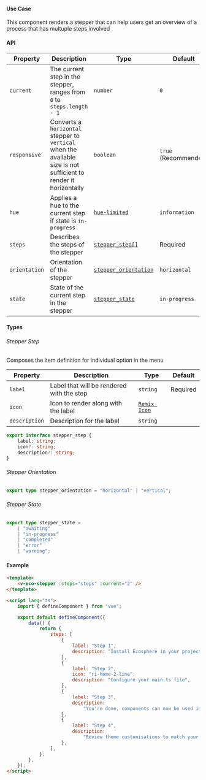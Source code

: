 #### Use Case

This component renders a stepper that can help users get an overview of a process that has multuple steps involved

#### API

| Property      | Description                                                                                                       | Type                                          | Default              |
| ------------- | ----------------------------------------------------------------------------------------------------------------- | --------------------------------------------- | -------------------- |
| `current`     | The current step in the stepper, ranges from `0` to `steps.length - 1`                                            | `number`                                      | `0`                  |
| `responsive`  | Converts a `horizontal` stepper to `vertical` when the available size is not sufficient to render it horizontally | `boolean`                                     | `true` (Recommended) |
| `hue`         | Applies a hue to the current step if state is `in-progress`                                                       | [`hue-limited`](/types#hue-limited)           | `information`        |
| `steps`       | Describes the steps of the stepper                                                                                | [`stepper_step[]`](#stepper-step)             | Required             |
| `orientation` | Orientation of the stepper                                                                                        | [`stepper_orientation`](#stepper-orientation) | `horizontal`         |
| `state`       | State of the current step in the stepper                                                                          | [`stepper_state`](#stepper-state)             | `in-progress`        |

#### Types

###### Stepper Step

Composes the item definition for individual option in the menu

| Property      | Description                               | Type                                   | Default  |
| ------------- | ----------------------------------------- | -------------------------------------- | -------- |
| `label`       | Label that will be rendered with the step | `string`                               | Required |
| `icon`        | Icon to render along with the label       | [`Remix Icon`](https://remixicon.com/) |          |
| `description` | Description for the label                 | `string`                               |          |

```ts
export interface stepper_step {
	label: string;
	icon?: string;
	description?: string;
}
```

###### Stepper Orientation

```ts
export type stepper_orientation = "horizontal" | "vertical";
```

###### Stepper State

```ts
export type stepper_state =
	| "awaiting"
	| "in-progress"
	| "completed"
	| "error"
	| "warning";
```

#### Example

```html
<template>
	<v-eco-stepper :steps="steps" :current="2" />
</template>

<script lang="ts">
	import { defineComponent } from "vue";

	export default defineComponent({
		data() {
			return {
				steps: [
					{
						label: "Step 1",
						description: "Install Ecosphere in your project",
					},
					{
						label: "Step 2",
						icon: "ri-home-2-line",
						description: "Configure your main.ts file",
					},
					{
						label: "Step 3",
						description:
							"You're done, components can now be used in your project",
					},
					{
						label: "Step 4",
						description:
							"Review theme customisations to match your need",
					},
				],
			};
		},
	});
</script>
```

